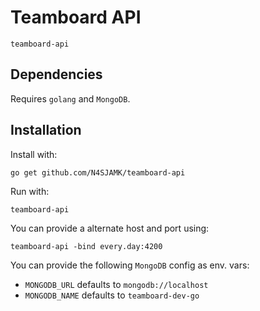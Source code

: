 # Teamboard API

```
teamboard-api
```

## Dependencies

Requires `golang` and `MongoDB`.

## Installation

Install with:
```
go get github.com/N4SJAMK/teamboard-api
```

Run with:
```
teamboard-api
```
You can provide a alternate host and port using:
```
teamboard-api -bind every.day:4200
```
You can provide the following `MongoDB` config as env. vars:
- `MONGODB_URL` defaults to `mongodb://localhost`
- `MONGODB_NAME` defaults to `teamboard-dev-go`



